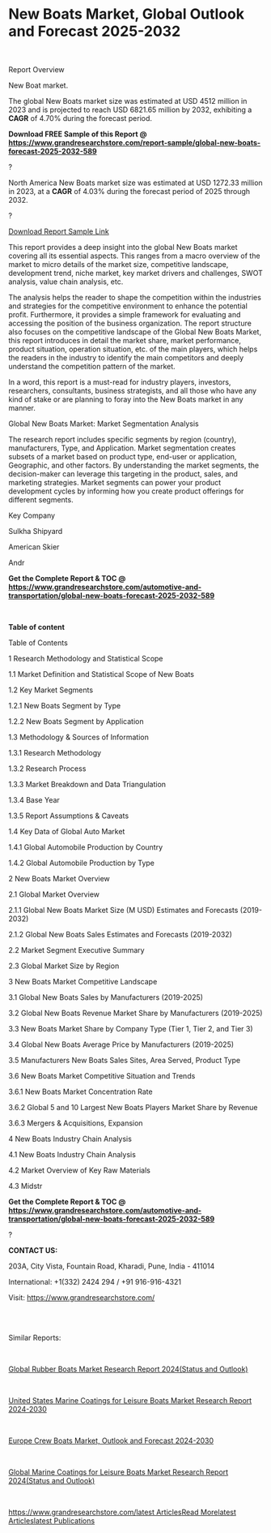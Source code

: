 <h1>New Boats Market, Global Outlook and Forecast 2025-2032</h1><br/><p>Report Overview</p>
 
 
 
 <p>New Boat market.</p>
 
 
 
 <p>The global New Boats market size was estimated at USD 4512 million in 2023 and is projected to reach USD 6821.65 million by 2032, exhibiting a <strong>CAGR</strong> of 4.70% during the forecast period.</p>
 
 
 
 <div><b>Download FREE Sample of this Report @ <a href="https://www.grandresearchstore.com/report-sample/global-new-boats-forecast-2025-2032-589">https://www.grandresearchstore.com/report-sample/global-new-boats-forecast-2025-2032-589</a></b></div>
 
 
 
 <p>? </p>
 
 
 
 <p>North America New Boats market size was estimated at USD 1272.33 million in 2023, at a <strong>CAGR</strong> of 4.03% during the forecast period of 2025 through 2032.</p>
 
 
 
 <p>? </p>
 
 
 
 <p><a href="https://www.grandresearchstore.com/mr-admin/report-sample/global-new-boats-forecast-2025-2032-589">Download Report Sample Link</a></p>
 
 
 
 <p>This report provides a deep insight into the global New Boats market covering all its essential aspects. This ranges from a macro overview of the market to micro details of the market size, competitive landscape, development trend, niche market, key market drivers and challenges, SWOT analysis, value chain analysis, etc.</p>
 
 
 
 <p>The analysis helps the reader to shape the competition within the industries and strategies for the competitive environment to enhance the potential profit. Furthermore, it provides a simple framework for evaluating and accessing the position of the business organization. The report structure also focuses on the competitive landscape of the Global New Boats Market, this report introduces in detail the market share, market performance, product situation, operation situation, etc. of the main players, which helps the readers in the industry to identify the main competitors and deeply understand the competition pattern of the market.</p>
 
 
 
 <p>In a word, this report is a must-read for industry players, investors, researchers, consultants, business strategists, and all those who have any kind of stake or are planning to foray into the New Boats market in any manner.</p>
 
 
 
 <p>Global New Boats Market: Market Segmentation Analysis</p>
 
 
 
 <p>The research report includes specific segments by region (country), manufacturers, Type, and Application. Market segmentation creates subsets of a market based on product type, end-user or application, Geographic, and other factors. By understanding the market segments, the decision-maker can leverage this targeting in the product, sales, and marketing strategies. Market segments can power your product development cycles by informing how you create product offerings for different segments.</p>
 
 
 
 <p>Key Company</p>
 
 
 
 <p>Sulkha Shipyard</p>
 
 
 
 <p>American Skier</p>
 
 
 
 <p>Andr</p>
 
 
 
 <div><b>Get the Complete Report & TOC @ <a href="https://www.grandresearchstore.com/automotive-and-transportation/global-new-boats-forecast-2025-2032-589">https://www.grandresearchstore.com/automotive-and-transportation/global-new-boats-forecast-2025-2032-589</a></b></div>
 
 
 
 <p><br />
 
 <b>Table of content</b></p>
 
 
 
 <p>Table of Contents<br />
 
 1 Research Methodology and Statistical Scope<br />
 
 1.1 Market Definition and Statistical Scope of New Boats<br />
 
 1.2 Key Market Segments<br />
 
 1.2.1 New Boats Segment by Type<br />
 
 1.2.2 New Boats Segment by Application<br />
 
 1.3 Methodology & Sources of Information<br />
 
 1.3.1 Research Methodology<br />
 
 1.3.2 Research Process<br />
 
 1.3.3 Market Breakdown and Data Triangulation<br />
 
 1.3.4 Base Year<br />
 
 1.3.5 Report Assumptions & Caveats<br />
 
 1.4 Key Data of Global Auto Market<br />
 
 1.4.1 Global Automobile Production by Country<br />
 
 1.4.2 Global Automobile Production by Type<br />
 
 2 New Boats Market Overview<br />
 
 2.1 Global Market Overview<br />
 
 2.1.1 Global New Boats Market Size (M USD) Estimates and Forecasts (2019-2032)<br />
 
 2.1.2 Global New Boats Sales Estimates and Forecasts (2019-2032)<br />
 
 2.2 Market Segment Executive Summary<br />
 
 2.3 Global Market Size by Region<br />
 
 3 New Boats Market Competitive Landscape<br />
 
 3.1 Global New Boats Sales by Manufacturers (2019-2025)<br />
 
 3.2 Global New Boats Revenue Market Share by Manufacturers (2019-2025)<br />
 
 3.3 New Boats Market Share by Company Type (Tier 1, Tier 2, and Tier 3)<br />
 
 3.4 Global New Boats Average Price by Manufacturers (2019-2025)<br />
 
 3.5 Manufacturers New Boats Sales Sites, Area Served, Product Type<br />
 
 3.6 New Boats Market Competitive Situation and Trends<br />
 
 3.6.1 New Boats Market Concentration Rate<br />
 
 3.6.2 Global 5 and 10 Largest New Boats Players Market Share by Revenue<br />
 
 3.6.3 Mergers & Acquisitions, Expansion<br />
 
 4 New Boats Industry Chain Analysis<br />
 
 4.1 New Boats Industry Chain Analysis<br />
 
 4.2 Market Overview of Key Raw Materials<br />
 
 4.3 Midstr</p>
 
 
 
 <div><b>Get the Complete Report & TOC @ <a href="https://www.grandresearchstore.com/automotive-and-transportation/global-new-boats-forecast-2025-2032-589">https://www.grandresearchstore.com/automotive-and-transportation/global-new-boats-forecast-2025-2032-589</a></b></div>
 
 
 
 <p>? </p>
 
 
 
 <p><b>CONTACT US:</b><br />
 
 203A, City Vista, Fountain Road, Kharadi, Pune, India - 411014<br />
 
 International: +1(332) 2424 294 / +91 916-916-4321<br />
 
 Visit: <a href="https://www.grandresearchstore.com/">https://www.grandresearchstore.com/</a><br />
 
 <br />
 
 <br />
 
 Similar Reports:<br />
 
 <br />
 
 <a href="https://www.grandresearchstore.com/automotive-and-transportation/global-rubber-boats-2024-399">Global Rubber Boats Market Research Report 2024(Status and Outlook)</a><br />
 
 <br />
 
 <a href="https://www.grandresearchstore.com/chemicals-and-materials/united-states-marine-coatings-for-leisure-boats-2024-2030-809">United States Marine Coatings for Leisure Boats Market Research Report 2024-2030</a><br />
 
 <br />
 
 <a href="https://www.grandresearchstore.com/energy-and-natural-resources/europe-crew-boats-forecast-2024-2030-983">Europe Crew Boats Market, Outlook and Forecast 2024-2030</a><br />
 
 <br />
 
 <a href="https://www.grandresearchstore.com/chemicals-and-materials/global-marine-coatings-for-leisure-boats-2024-283">Global Marine Coatings for Leisure Boats Market Research Report 2024(Status and Outlook)</a><br />
 
 <br />
 
 <a href="https://gyeongbokgung.com">https://www.grandresearchstore.com/</a><a href="https://hallyeomaritime.com">latest Articles</a><a href="https://jingwansa.com">Read More</a><a href="https://nguoiviet.jp/">latest Articles</a><a href="https://www.intelmarketresearch.com/">latest Publications</a></p>